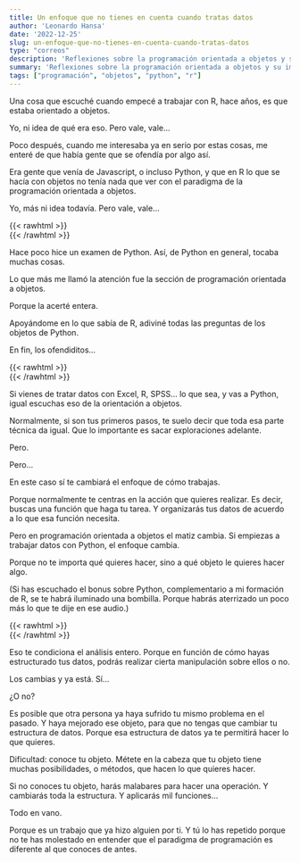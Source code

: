 ```yaml
---
title: Un enfoque que no tienes en cuenta cuando tratas datos
author: 'Leonardo Hansa'
date: '2022-12-25'
slug: un-enfoque-que-no-tienes-en-cuenta-cuando-tratas-datos
type: "correos"
description: 'Reflexiones sobre la programación orientada a objetos y su impacto en el análisis de datos.'
summary: 'Reflexiones sobre la programación orientada a objetos y su impacto en el análisis de datos.'
tags: ["programación", "objetos", "python", "r"]
---
```


Una cosa que escuché cuando empecé a trabajar con R, hace años, es que estaba orientado a objetos.

Yo, ni idea de qué era eso. Pero vale, vale...

Poco después, cuando me interesaba ya en serio por estas cosas, me enteré de que había gente que se ofendía por algo así.

Era gente que venía de Javascript, o incluso Python, y que en R lo que se hacía con objetos no tenía nada que ver con el paradigma de la programación orientada a objetos.

Yo, más ni idea todavía. Pero vale, vale...


{{< rawhtml >}}
</br>
{{< /rawhtml >}}



Hace poco hice un examen de Python. Así, de Python en general, tocaba muchas cosas.

Lo que más me llamó la atención fue la sección de programación orientada a objetos.

Porque la acerté entera.

Apoyándome en lo que sabía de R, adiviné todas las preguntas de los objetos de Python.

En fin, los ofendiditos...


{{< rawhtml >}}
</br>
{{< /rawhtml >}}



Si vienes de tratar datos con Excel, R, SPSS... lo que sea, y vas a Python, igual escuchas eso de la orientación a objetos.

Normalmente, si son tus primeros pasos, te suelo decir que toda esa parte técnica da igual. Que lo importante es sacar exploraciones adelante.

Pero.

Pero...

En este caso sí te cambiará el enfoque de cómo trabajas.

Porque normalmente te centras en la acción que quieres realizar. Es decir, buscas una función que haga tu tarea. Y organizarás tus datos de acuerdo a lo que esa función necesita.

Pero en programación orientada a objetos el matiz cambia. Si empiezas a trabajar datos con Python, el enfoque cambia.

Porque no te importa qué quieres hacer, sino a qué objeto le quieres hacer algo.

(Si has escuchado el bonus sobre Python, complementario a mi formación de R, se te habrá iluminado una bombilla. Porque habrás aterrizado un poco más lo que te dije en ese audio.)

{{< rawhtml >}}
</br>
{{< /rawhtml >}}


Eso te condiciona el análisis entero. Porque en función de cómo hayas estructurado tus datos, podrás realizar cierta manipulación sobre ellos o no.

Los cambias y ya está. Sí...

¿O no?

Es posible que otra persona ya haya sufrido tu mismo problema en el pasado. Y haya mejorado ese objeto, para que no tengas que cambiar tu estructura de datos. Porque esa estructura de datos ya te permitirá hacer lo que quieres.

Dificultad: conoce tu objeto. Métete en la cabeza que tu objeto tiene muchas posibilidades, o métodos, que hacen lo que quieres hacer.

Si no conoces tu objeto, harás malabares para hacer una operación. Y cambiarás toda la estructura. Y aplicarás mil funciones...

Todo en vano.

Porque es un trabajo que ya hizo alguien por ti. Y tú lo has repetido porque no te has molestado en entender que el paradigma de programación es diferente al que conoces de antes.
